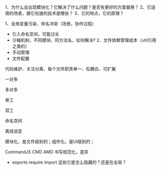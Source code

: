 1、为什么会出现模块化？它解决了什么问题？是否有更好的方案替换？
2、它适用的场景，跟它衔接的技术是哪些？
3、它的特点，它的原理？

1、全局变量污染、命名冲突（场景，协作过程）
- 引入命名空间，可能过长
- 沙箱机制，不同模块，同方法名，如何解决?
2、文件依赖管理成本（util引用之类的）
- 手动管理
- 文件配置


代码维护、关注分离、每个文件职责单一、松耦合、可扩展



一对多

多对多

单工

双工

命名空间

离线消息



模块化，是文件级别的；组件化，是UI级别的；


CommandJS CMD AMD 书写规范化，差异

- exports require import 这些它是怎么隐藏的？还是在全局？

